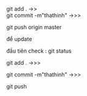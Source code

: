 git add . ->>  
git commit -m"thathinh"   ->>>

git push origin master 

để update 

đầu tiên check : git status   

git add . ->>>

git commit -m"thathinh"   ->>>

git push 
